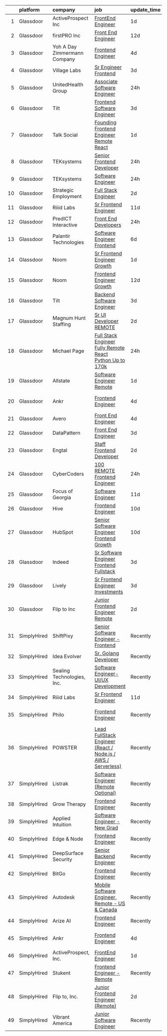 

|    | platform    | company                         | job                                                                                                                                                                                                                                                                                                                                                                                                                                                                                                                                                                                                                                                                                                                                                                                                                                                                                                                                                                                                                                                                                                                                                                                                                                                                                                                                                                                                                                                                                                              | update_time   | location          |
|---:|:------------|:--------------------------------|:-----------------------------------------------------------------------------------------------------------------------------------------------------------------------------------------------------------------------------------------------------------------------------------------------------------------------------------------------------------------------------------------------------------------------------------------------------------------------------------------------------------------------------------------------------------------------------------------------------------------------------------------------------------------------------------------------------------------------------------------------------------------------------------------------------------------------------------------------------------------------------------------------------------------------------------------------------------------------------------------------------------------------------------------------------------------------------------------------------------------------------------------------------------------------------------------------------------------------------------------------------------------------------------------------------------------------------------------------------------------------------------------------------------------------------------------------------------------------------------------------------------------|:--------------|:------------------|
|  1 | Glassdoor   | ActiveProspect  Inc             | [FrontEnd Engineer](https://www.glassdoor.com/partner/jobListing.htm?pos=119&ao=1136043&s=58&guid=000001810e9e341e9052bc3252b70429&src=GD_JOB_AD&t=SR&vt=w&ea=1&cs=1_f1720d72&cb=1653807658380&jobListingId=1007899685106&jrtk=3-0-1g479sd1vq6pl801-1g479sd2cpkjh800-59c02ae1c22f33f2-)                                                                                                                                                                                                                                                                                                                                                                                                                                                                                                                                                                                                                                                                                                                                                                                                                                                                                                                                                                                                                                                                                                                                                                                                                          | 1d            | Remote            |
|  2 | Glassdoor   | firstPRO Inc                    | [Front End Engineer](https://www.glassdoor.com/partner/jobListing.htm?pos=113&ao=1110586&s=58&guid=000001810e9e341e9052bc3252b70429&src=GD_JOB_AD&t=SR&vt=w&ea=1&cs=1_e358b159&cb=1653807658380&jobListingId=1007867061618&cpc=8795CF9063CD573D&jrtk=3-0-1g479sd1vq6pl801-1g479sd2cpkjh800-77156786e0122ec9--6NYlbfkN0CUiNPx3JJMftrniD84mdXKaxJ3iSjJgJAqzFniN-7X5qfIIbgtbL2t4OMTou7BWJf2MwlHYal03SC4aIDAvpsh-ck1CmW9zciRNcrpHQYa7z9u1OcfrTcuahYK-joZLokKs4VNcLv_k4AoW3cYfjRpWpy8zS7dRdEGPmkw1UTSb-MpuD8VGsvqWCm5oZhjbgt5evHL42bfadtstWTpihWE-VybBiNlTUwqvL6IFDQVC642ALwSt8t2_KYF2QTAFaJrOKamKuy5PgCDTRojnUxbpaQcEjh-6-t0rrAOVDBilosWwERPGyULwoCuCejKAUzNfU3O8oA7QG_pLa_q14btSmo6RxUggSCdc6SVeuuoWO-F_L3thgOpetTnEH0KYv_-YOEXiqR_cUYk-cjY7i7rNx-oS_m9mHbU4AVb_Pu7ub01Nl-eAcdtvyom8FwZKm_UVq2yDnjItyEXLe9CPHw9IBIXf6oVW8LGMvhzOFg8haloN14_D1H5MSZaU2M9NLE%3D)                                                                                                                                                                                                                                                                                                                                                                                                                                                                                                                                                                                                                                                      | 12d           | Remote            |
|  3 | Glassdoor   | Yoh  A Day   Zimmermann Company | [Frontend Engineer](https://www.glassdoor.com/partner/jobListing.htm?pos=106&ao=1110586&s=58&guid=000001810e9e341e9052bc3252b70429&src=GD_JOB_AD&t=SR&vt=w&cs=1_a1b8e146&cb=1653807658378&jobListingId=1007890410247&cpc=9C4F014304452074&jrtk=3-0-1g479sd1vq6pl801-1g479sd2cpkjh800-cdabd7b5c9443b8c--6NYlbfkN0Ae6Qmv8rNb3d5rEsMPL_plhvilYeiJERi7JqghURwQ9XIhdLOjSjG7egc3uUstyCQYzHEQ5XmtNPtWnHS-asC21DlRgbV0mfrWq-U4I-NuPwf3H6EpQw8Wk7_29akaQ8Ycb4XCRI4oPKsQ3ZMvKwgCh0ZVHEcCv2RFs6UWMowc2086xLxSdGhjc4OIblk4pS8snpRD9-xRA_PzLm2M0ix-lVoAWBQ4Wec5opK8uMwM_xHM1lDN7ZTQO63UNwmfv_Y_dCtOnhmUfWX3dJe-fLv336AFXuJt_yoJbZ-CgjE5PfQEMkl5Xns8RRvNGnqjb41Wq9rMtPzW9EVD7FWtvbCJc3alX_cpvLOV8WRptdCUDoRMroKcxDp0rOOk66RgqL632g4COvWv8e1-YQpm_NuAIeyabozuFSKYYAkiF5mFT0gASa_t8e743FrNnZKRMIjl0w77VoKohGsiOkh-gPmfVx0095kApAvBdP3-6NgR1A%3D%3D)                                                                                                                                                                                                                                                                                                                                                                                                                                                                                                                                                                                                                                                                              | 4d            | Mountain View, CA |
|  4 | Glassdoor   | Village Labs                    | [Sr  Engineer  Frontend](https://www.glassdoor.com/partner/jobListing.htm?pos=129&ao=1136043&s=58&guid=000001810e9e341e9052bc3252b70429&src=GD_JOB_AD&t=SR&vt=w&ea=1&cs=1_472a2d77&cb=1653807658381&jobListingId=1007892971463&jrtk=3-0-1g479sd1vq6pl801-1g479sd2cpkjh800-73aedd2c9073cf6c-)                                                                                                                                                                                                                                                                                                                                                                                                                                                                                                                                                                                                                                                                                                                                                                                                                                                                                                                                                                                                                                                                                                                                                                                                                     | 3d            | Remote            |
|  5 | Glassdoor   | UnitedHealth Group              | [Associate Software Engineer](https://www.glassdoor.com/partner/jobListing.htm?pos=109&ao=1110586&s=58&guid=000001810e9e341e9052bc3252b70429&src=GD_JOB_AD&t=SR&vt=w&cs=1_a1aaf561&cb=1653807658379&jobListingId=1007900345275&cpc=334ABAF5D42DC775&jrtk=3-0-1g479sd1vq6pl801-1g479sd2cpkjh800-8b45dd398ae6bc55--6NYlbfkN0C8O9VKdOj_1Zh75e9_CvYhSsWVxS1Pvi5WUWhsf4w7FJvt2herunrAnbex0gfe-mjFdaKXfi1rw1Rk5IoZ-ZF-vuZcUqk55dCqcARgOWMbyVqvWtnolOu3XfxAc-AisqVWsVPQUxtm_SGk7rFK7N0blUmpueNH5af6OLSJ1yA9EsqHV59NSd-Qtn-ZL2U-Y9QHuNJ6jDqPIFjv2maZndJBaZGJOPHB5oo3ia7XuTr2lZ11P_N3_FpNrBXDSv73GWP1ah0fnEbQCpd9outaRSAwvkuT8Y_o5I7p4xmhM3glsv1LVzOf7i47mh7jLzFRUYtAG_ZJMFm7kOzAHD49Kk3QZywKed47qr90fWt03TlpZMJmJLH2Wl6Ks28pfkRwDyKnHZBBQ-CRwvjLoQbB_XHt0wtxnAD59Fc25sUdpV5b4zU9wWChFcBY)                                                                                                                                                                                                                                                                                                                                                                                                                                                                                                                                                                                                                                                                                                                                | 24h           | Herndon, VA       |
|  6 | Glassdoor   | Tilt                            | [Frontend Software Engineer](https://www.glassdoor.com/partner/jobListing.htm?pos=120&ao=1136043&s=58&guid=000001810e9e341e9052bc3252b70429&src=GD_JOB_AD&t=SR&vt=w&cs=1_1509225a&cb=1653807658380&jobListingId=1007892621035&jrtk=3-0-1g479sd1vq6pl801-1g479sd2cpkjh800-593c57b0de57d19d-)                                                                                                                                                                                                                                                                                                                                                                                                                                                                                                                                                                                                                                                                                                                                                                                                                                                                                                                                                                                                                                                                                                                                                                                                                      | 3d            | Remote            |
|  7 | Glassdoor   | Talk Social                     | [Founding Frontend Engineer  Remote  React ](https://www.glassdoor.com/partner/jobListing.htm?pos=125&ao=1136043&s=58&guid=000001810e9e341e9052bc3252b70429&src=GD_JOB_AD&t=SR&vt=w&ea=1&cs=1_1dfb5a92&cb=1653807658380&jobListingId=1007898767664&jrtk=3-0-1g479sd1vq6pl801-1g479sd2cpkjh800-b5d008595240164d-)                                                                                                                                                                                                                                                                                                                                                                                                                                                                                                                                                                                                                                                                                                                                                                                                                                                                                                                                                                                                                                                                                                                                                                                                 | 1d            | Remote            |
|  8 | Glassdoor   | TEKsystems                      | [Senior Frontend Developer](https://www.glassdoor.com/partner/jobListing.htm?pos=115&ao=1110586&s=58&guid=000001810e9e341e9052bc3252b70429&src=GD_JOB_AD&t=SR&vt=w&cs=1_e751dfae&cb=1653807658379&jobListingId=1007899974985&cpc=3DB599BF2F4828F0&jrtk=3-0-1g479sd1vq6pl801-1g479sd2cpkjh800-f8a142db654af841--6NYlbfkN0AuKz8EBO1xHDEL7V2YF9xF3dC_I9B9i-Zw2Jh8clPMK9BxhHDJszxSyW718EipT5N7Q3Ekx4d4qmpOcLXeprx8aezkNmFS4GtbywgNvZZ1sMYGfeizqgKpSiJyOVqF3GPypAbU0Dt2QAiZ-SqA-WKLeM4Z2szMstMDh3LMe_u1TDyFVa-vKIdqPKISvwInUQv7N8YrUG93kUYpC9CStzV0ALALTXtPdwdK7LHDWA48oUhrlnFBQTwR0wg3L19_r00TIx19yJfVqsX2FKc2rrv_SJyoS48XvPvCVVaOemIZsi2-kRwOPy99kTXeLebyVDhAiKQ-7uldWUtYHmxSkFQit2w84-J-xUltBm1-W55Pb5Quc6aELbIZfIFNoVXmVvc_Jt46-_thY0GtXVWlsUEN1e-G4dQ_esADSP0VnbVR2T5yzaE9JQ4in51YQzQjHdA_I8gwnml05OfhFQ-FuqKDd__9F_zuaNEkZPjyMjE2ob3y7toVoFMx1c2JhDZES3Y0kHdtREyXhDU4fbptHf0NWlJX8v1t3JAMfPSefnV1LJYBGZ41ZylB6PuA802D-dPt_JniYFRwmkoz8zl513ir72CLlK7X6VWxcjiMneWLyC8QbJIIvSVxwkq9kbEjn6n7C7Y3betmpB9GuVCruNemhVDgBjlbknG7V9jZTF5a94-imkMv0ELJWIfb_Hift7Cn_01cEoZ1r7HUljGvBMx00SCztzOrHT6uUGd3KHhUPGR-QeNoaGWLN7hHIqIjmG85EExlS4IFpxQXEmm79wMjk4mz1x8OfDh4vX3tzZxx1t3tY_RaMDvV4PChI5k5g2cM1TcXbxhQN03BwJlXxO2JaLNr_3yGp9cDtc8P-J8CXVu4H0ezYHIOkvoYIPTd9rMudlHPjAcJgSYyu23frhWV21vIHmrDgu250LPY2q5OeYfGE4X85CmDlVK5T9mvU9w_Yxze1h_yOTnmfygYPJoc)                                                                                                                                                                  | 24h           | San Jose, CA      |
|  9 | Glassdoor   | TEKsystems                      | [Software Engineer](https://www.glassdoor.com/partner/jobListing.htm?pos=116&ao=1110586&s=58&guid=000001810e9e341e9052bc3252b70429&src=GD_JOB_AD&t=SR&vt=w&cs=1_f86a6154&cb=1653807658380&jobListingId=1007899974959&cpc=47CFDC01B3F81FAC&jrtk=3-0-1g479sd1vq6pl801-1g479sd2cpkjh800-426ae5f3bf3e0832--6NYlbfkN0AuKz8EBO1xHDEL7V2YF9xF3dC_I9B9i-Zw2Jh8clPMK9BxhHDJszxSyW718EipT5N7Q3Ekx4d4qhDgCs2_TYgHWOMg4Zuk5DAUzVoJccvnTnVPDFD39PBOsZNONWzl84l8WvTci0uyK1sQ1Y-dFzZ0ghFjSFSz4hVkdSB8Wv8EDWrGxDzbmr452kLZH_OuiK-Wwsy6g2_ZuUrMs5aqtIpmzdZHgq-9F5wIgKJ4AHdh3Borc6_rqpQiDmGc4nFV9brMWp2Xgn-9Wp7broupD1z-YnkzgTVMwsaXR8l-rlNzHSwFCKSkkkfzZR952MTWQnF4bV7fmOzX1y3kqRmFKXud20Q1VMe51-Pj5nBcCC92ixmlMvx8A6urmPDYJ13RZbodIe_gCfdVeL71NWoW0_BsZWA4kh-9uqr6ImuBxuDqODyqxaCOaSz2FnCoujxYnd3McOze2BPWcWmRxgPG0RyEH38H4xaH_y6IVO4nHJFngyyLkjqpRWv_ZCm2ViP_qhfxooIBNjUdwNdR2-CXsxbLAkj32bi0yOujF38RAfxT_g1cYmaz5gHnzVZjYH32m3jfsIT1edg48WLQt1Q6_CjXEo-oqacDVBWJxkA_IY1IT4gGrvW908_mGZ9gHTo5SG7Yniifabyv1oO7a0AQ_uDA9zh0mWGXGfxpJu8PEq_mxVjjrLRAFmaUuW-uwMhzqWcg9iVTgaKWD9XM5a2Y9vDV-kCT78H9M19S20bYqX3WfM8K8P8DM02GW-a-Xu8r3sl81eyjHtk40ZEgOJTNXngVhB7TbZSTWH7RQpfZIjY-SFU-LNZE3UqWw_UWajvT3v3Sh56BkBt40FEZmTho47isnwD2Ubi21fzVsxOBM-3lWjSCMJRoRNUrAjHJ_cpPPgbIeSlf8AVYimprioqVtq_jbeRnd_uI_PtiLISM6uZB9xQ45taCHuxoWbejYwWTrDw1qXPqJNMxYeTYErzvaeCV)                                                                                                                                                                          | 24h           | San Jose, CA      |
| 10 | Glassdoor   | Strategic Employment            | [Full Stack Engineer](https://www.glassdoor.com/partner/jobListing.htm?pos=111&ao=1110586&s=58&guid=000001810e9e341e9052bc3252b70429&src=GD_JOB_AD&t=SR&vt=w&ea=1&cs=1_d63eab79&cb=1653807658379&jobListingId=1007895992253&cpc=E773D000C9BC26FA&jrtk=3-0-1g479sd1vq6pl801-1g479sd2cpkjh800-ecacca16d95da1c8--6NYlbfkN0AmJvK-kzliX9ngpBL6C213C44xp_nCN00t5xNVdbFNqFD-6lPxeDr1CCZGNGSSTfZLXzl6qaAAQqwYqV6VaInT1fjRTsOP0Mc7VVQVUiQQCaqccLytBdZxqL6aMFB75TI-BtHDW1Anrf02MbKSmcnxepHkok4tx9ZawU76FUTGug8NTzBmw5HJx9XiDKoir48Z2zHD3IMZB5YJkf5rAXs5NkOgZv3_Pknq84zcznetIi1PsSTxNBkS7n9ZRA4cklCFvaUs_SSYFXLPasqIiLLb3TUKp_y4CQPI-LUfJ3qh3k8F-5-KqAL7cBYNTigYbQ_FUVmBWQoiWW1By7itMQXwcs-yhWaJFPLpeCZTWJwtvE7Uu6RiQGRkxA-RZ7vP_68FjhmccrEjCW9txyI8xuwrOr7rHh7-gYOSYYH_oZC4eYOsATQdQrgYlVM5sD-l5FAO_8cNMgDJYjqGfR1O8dcIhIHcGtw0RP1aihVVPAtkRMVgvj4IYUlN3a6m06aUYlzDlS1YZ_3cPA%3D%3D)                                                                                                                                                                                                                                                                                                                                                                                                                                                                                                                                                                                                                                       | 2d            | Remote            |
| 11 | Glassdoor   | Riiid Labs                      | [Sr Frontend Engineer](https://www.glassdoor.com/partner/jobListing.htm?pos=101&ao=1110586&s=58&guid=000001810e9e341e9052bc3252b70429&src=GD_JOB_AD&t=SR&vt=w&cs=1_f8718543&cb=1653807658378&jobListingId=1007870526720&cpc=CE83898D3A5B2434&jrtk=3-0-1g479sd1vq6pl801-1g479sd2cpkjh800-df9aa47f7b868d93--6NYlbfkN0BBwaTpmuw6sx5vrDbVpXx3B6-31kMUwOvN3rml1pmz75xrZAMJJCcdxkqXFEKemOFA7lnuyvVojKvSSQzUW6k0R9b1S5kAdkhEQuASWffK1zzsw5D4JMBB8C4RnQBajdx1GAvSD_9bkLsRu6nd8jhprPgDmc7VnXmW9Gid3sMOGSB9yMPmEbs2wDWD0zhS6Iq_lyDv8OT1Fni5M8i4dj65gQTu8gtYJGVCgTajpMMyL5PXNh3W5_2fEya_g2W8j-8Xf87Ak9a4MGSjNNyXadyoS0OCDsIz2x7-WJbDt1ghFTKAhOQdvOyl8ldWU4h0BJE39Nr22uSUkKfwnf39Decyizh0gq53l2_Eo6rhCf5JP3bOsO77FMntbQbTKYlhfIRfc9c40JVT-zyubOiCJ_P9eeYdJhZsKlf791Ijj9-Jthk1Fc4SXgHm8EZk5Qiv-gVDllJKiDdbuTYKb6EwySnHe6OZ2SRj1ctLuAuz11Gi-u0_Oc8COpTFB_Ega2cY6aziKS8q2fKFDZZVFPqKeyPNxpUWE0Ai1Mw%3D)                                                                                                                                                                                                                                                                                                                                                                                                                                                                                                                                                                                                                         | 11d           | Mountain View, CA |
| 12 | Glassdoor   | PredICT Interactive             | [Front End Developers](https://www.glassdoor.com/partner/jobListing.htm?pos=127&ao=1136043&s=58&guid=000001810e9e341e9052bc3252b70429&src=GD_JOB_AD&t=SR&vt=w&cs=1_cd09d3b9&cb=1653807658380&jobListingId=1007900225664&jrtk=3-0-1g479sd1vq6pl801-1g479sd2cpkjh800-71e05dca376148ac-)                                                                                                                                                                                                                                                                                                                                                                                                                                                                                                                                                                                                                                                                                                                                                                                                                                                                                                                                                                                                                                                                                                                                                                                                                            | 24h           | Wichita, KS       |
| 13 | Glassdoor   | Palantir Technologies           | [Software Engineer  Frontend](https://www.glassdoor.com/partner/jobListing.htm?pos=104&ao=1110586&s=58&guid=000001810e9e341e9052bc3252b70429&src=GD_JOB_AD&t=SR&vt=w&cs=1_5d7af769&cb=1653807658378&jobListingId=1007883541475&cpc=F5E96E35A1725171&jrtk=3-0-1g479sd1vq6pl801-1g479sd2cpkjh800-273e9f3b14656abe--6NYlbfkN0Brd2bbJv--kwJLf5E6dthOUocw0FyT9949Kzz66cUevmgVuLUFWYj_raqBL5h1rfYkiErpZpI7bA1Th-KP8usW3q1g83mxynqpfK6Hm4UmS0Hlf_vbKNtIkRuuh_nk5dOxOzBUCV73bu8K7Y5-ZwfWH82C9EmFyhhxSYtxZaTrlbKL0C7N1XSKnXutgtZZIq3TUGhLGIrNmrgrJ1Tj1_r5WVKktffIYVO9LJr9_qC_MmTYPRlwejaUtTjn0-2-vz9QjhARLkxVKzO00ABLpKoqUC6TG1NDyCEjK6oiTyibgVCbk54uMmuJuy2c9095L2wI4Ovz8BpJwOD78osOJUJk5bKJZkmx0cxJ_zWAHXNSPUtDOapsV4tr5FyXHHkiOmEh9c80NdQkSnPQD1el_WIMF28JfM7o6kmwqyM-xIEKjWZPFnIlB54p)                                                                                                                                                                                                                                                                                                                                                                                                                                                                                                                                                                                                                                                                                                                                | 6d            | Washington, DC    |
| 14 | Glassdoor   | Noom                            | [Sr  Frontend Engineer  Growth](https://www.glassdoor.com/partner/jobListing.htm?pos=102&ao=1110586&s=58&guid=000001810e9e341e9052bc3252b70429&src=GD_JOB_AD&t=SR&vt=w&cs=1_20ee12f7&cb=1653807658378&jobListingId=1007897899219&cpc=E521981D00147CE2&jrtk=3-0-1g479sd1vq6pl801-1g479sd2cpkjh800-0e9e4244350c9e66--6NYlbfkN0AjMFp_ezpzrHLr4sq-SQAEo_r3J9ONvXwdD9Yq9WI6NaOfd7x-P1oK_R_ZHsHJfucJGBiNahI_o_ee7vPmhWgz5id3wrHFFlqCMhQdfl8ijPonLdC3hOB186f4syD0jd6o2uELP6wO_mvRUxsCneTooVcvr9SuAl_leMaXH4TnjzRU3qlGKIsfzEr6fU8J0CvmFd22FkPEgnPoQCxASydLuYpx_OjsSQLUOpYKTmE8UNpdXvHT-L2ttburs6w1AKIeElqwd8VJdoMX3DuLxTqqo0LztAKXMteGMqbD7Of7H6zPtKBkKXC-x1ipzwPvOiFjPp66xZNlH7NISrYLdXdniXaXiE0FuGRD-H7zBH_KWyjMJG1WP7znREzIlxTIwVbM3rvkYDyZaURglpzsM519WptaD-NM0aO13h7suCxwLOPvY5yJbcBW4sMxaJbJlhIR3favHBEUKeRL1TRx4QXIdpPQ92pWMrhGYDvRfy5Db50Jk5gsnc4nZBawrJLYVSnsOgPrcRNuBbnhU8QiCelO35vLZqburaWSH4ZIsFv7TKeWs6rfuQsQw3wJyY8tMsfQSSHNLY-eaXZ20QRHiIco_uzegYYdj-5HV8THLKXfpJH9LFv_Fh0zQfzh7bABU3DDzkzL__eYrM91xImISt4c2od7dw6-kDrDgqNow28OtH54uhfQl5qmq84dC9vuzAjnakO1-jxbEKu7STo3O9E-DdgoxhqiWNPfzi_q_K8XV5xim5y-6Hbtmgs3TPX0ybXN69N_UoRPDmesVUTdQeHxym_CfklSS0wX-6oaNBfIaNDTsjWPe1X_6qE00ub8GyMPZ8Ilyi3RC78eGOje2mdpQC3hiRpWRxr98yrTcfXp_BtjZsv37BknPDxmgkC0u2kUzhgqBejgMA%3D%3D)                                                                                                                                                                                                                                  | 1d            | Remote            |
| 15 | Glassdoor   | Noom                            | [Frontend Engineer  Growth](https://www.glassdoor.com/partner/jobListing.htm?pos=105&ao=1110586&s=58&guid=000001810e9e341e9052bc3252b70429&src=GD_JOB_AD&t=SR&vt=w&cs=1_e22f6682&cb=1653807658378&jobListingId=1007868618009&cpc=444700D72F2ECBCE&jrtk=3-0-1g479sd1vq6pl801-1g479sd2cpkjh800-b3a2af159943330b--6NYlbfkN0AjMFp_ezpzrHLr4sq-SQAEo_r3J9ONvXwdD9Yq9WI6NaOfd7x-P1oK_R_ZHsHJfudqahNeE3X4MZLQcc0qRkPtiPcmWS_c4fg5Bmz17mQ0n6o_1unQiWllf61Mhy3mlXPizJS8vZ4RmzKgsDKAC4Z64Cf0gG4ahrR8UB2n4x2QHqMJmO3cTvW-qOFK60jHOSp28vKjjwmZkuAkYqlxrfaGWWv97rKA164h_bbvpwmJdbOlnDPYAULCnC28LlA0lhxKajTb0SAqXJmbiHSZp3u4-SVUniSNkLtCbtfjYQsk4nd0Zd67azIsEl3e1RqdfY8OPNl5u__-RpQb7oJwSHny_IlHPOtM9yuQuIEO5_VSapykbW56OE1ydnFYM1H-pgW7lyOZf0fBtpXBMuo4HOOvNt3bxgXJcETbu_xT1rQbnFdRIGohz_R1WMv8GJEATeZ8zbwxv4kVJv2zaVp7iKNQkIXaBr3DSdvYco99QhgHH-nnrfDYNlG8DM-z9D78lUAgQSjCXVzRCdVjw0lZ4an7S7uA77Cy_-JJtFvvwuN8UwBhsceNgiP36xWRMLBHv3NYbWpMz3XbeVnoBhh4ZTdrkiGeLkaMMDTkVc--m9IEQ1ZTQ_RRFhnE1sPvCPQgOrcMJyJfjqCGTBSCvQQ1vQjUI3bumQCmniFvTs79UlzrXCt9LE7euUdVh-djBM9KftLE4hvO0WcsvrXjg3fe7w_1Y_VYfySMHXJK_4dPqAsb76Sxw59Rd7Z01xoTQTAYaORztWz5YKCOpD31QKRhtrVompxgA1G9lWiSOVgJlqmn3sxdUJZ8lvk16rSJoJ1vws_jOM4BjH1UHYkWehHjlnJ-0L1XxLhTFj_Q8HNArw7JOlMKsadBagVfZYbsFYY8x-0%3D)                                                                                                                                                                                                                                                    | 12d           | Remote            |
| 16 | Glassdoor   | Tilt                            | [Backend Software Engineer](https://www.glassdoor.com/partner/jobListing.htm?pos=123&ao=1136043&s=58&guid=000001810e9e341e9052bc3252b70429&src=GD_JOB_AD&t=SR&vt=w&cs=1_662503e5&cb=1653807658380&jobListingId=1007892621034&jrtk=3-0-1g479sd1vq6pl801-1g479sd2cpkjh800-45acb30a107555fc-)                                                                                                                                                                                                                                                                                                                                                                                                                                                                                                                                                                                                                                                                                                                                                                                                                                                                                                                                                                                                                                                                                                                                                                                                                       | 3d            | Remote            |
| 17 | Glassdoor   | Magnum Hunt Staffing            | [Sr  UI Developer REMOTE](https://www.glassdoor.com/partner/jobListing.htm?pos=110&ao=1110586&s=58&guid=000001810e9e341e9052bc3252b70429&src=GD_JOB_AD&t=SR&vt=w&ea=1&cs=1_0229dad4&cb=1653807658379&jobListingId=1007895699717&cpc=70E6D4E49C80165A&jrtk=3-0-1g479sd1vq6pl801-1g479sd2cpkjh800-6fa722dd77c591d8--6NYlbfkN0ApPMyXrjGHNZ4HOtR5bp3hW7-r3UAVomwaSEEjEZthep-agx4oXSa0iDI1lwM8UrSUXmIT1GhlvB4i-t_tB2J4k9H9j7Q9FqQhGcTl9pdOBgXAAOZY2J9VToEycVPMQNBmOYg9gpwdkwWBwk9ccTI1Q_kUTmqXePns-7-0KIU-hobHuM7Q1htGIBmOtoOHb4fTBGXajnpBzSrRqNAq0KFCER49S-ckRhtbmtQkDrALmZ0WyqW31PtEIocmzaFNcHqQrAm5o3Ds7skQHiVwfl6M9VokDzCZSROYcnO0cYFVuc2_7ESo8pgd1PqaVG2ep3dgdpxF0e7MJbMemWcsWVebQltgDSx8kXZIr541SO5dvW5WRBic1KrPVus-KXRgSLkxMWFbrxULCHIEZ88plQirS-Jnk4jl-M1XGzBdZdAH9vjo7PbFoRv6nGv8AYb0QntAEamZXwCRE_D3sIaj-CJ0H69SPzrZRrYiOtRaZFx1aUSN6NTwtlzNJN_Od0aEsAtZlKdA5qG7Fg%3D%3D)                                                                                                                                                                                                                                                                                                                                                                                                                                                                                                                                                                                                                                   | 2d            | Remote            |
| 18 | Glassdoor   | Michael Page                    | [Full Stack Engineer  Fully Remote  React  Python  Up to  170k](https://www.glassdoor.com/partner/jobListing.htm?pos=118&ao=1110586&s=58&guid=000001810e9e341e9052bc3252b70429&src=GD_JOB_AD&t=SR&vt=w&cs=1_6dced3ee&cb=1653807658380&jobListingId=1007899981322&cpc=AC285F3A3ECA6BB0&jrtk=3-0-1g479sd1vq6pl801-1g479sd2cpkjh800-7627435cffe474aa--6NYlbfkN0BR3ykMnr3Vw97HK5IC0i9Uo32NXohanwqRY-CI8z69bl4xOa6Yve6w6NlWd53uNOcaVsiTHwxVKu3WF2-FQK02GR01wWAF6Mj2Gqkhgis-pcDd_MszPjdHi7zIUNQvX7oj4nJvha7NqnOsnSKJNQbuzL0eGhFCtSgD5QCI-7r_6kH-tsyVXOgrQVGYwhi59JAU96EMooUo__bATud7jCChgBxy6n9slk0MgNxHxjJpa4yM98if_6V-q0HbEj9yrG47wDfE1aaHgeo6pWDgx6sU9TlqENTvb1HL1tONreYc1mJ6goD6Qu5JsgwCnQ30kW6IzlBiHuIo-XkZfwnYemfOY8FMXrvAQ-aWOJlJmHOs8gVQVDSfIP7ABK5dHQ-pt8w84OB2j1pyqBBmSDoMefEwXcAOj4URkr2X13kczbwcnnDj4IWDxz8bepxcIQoGSNwm3I_wbwtJiRQ8xI36cC1rPIk2KDcKHzUD_834YwurOX6thK-8N9BhTWcI_YoByGLDOKincqgmF3g_FTTFfeALAicQkZ34pbbZeUC6-Xo4lPvZ9MWrSY4nUAl5gJ8zamtITn-npN8N2ET6-0GanR-MMksTl1puRKqzPFkV8OllR_XPSAsncUC-1LCHxVenEOCOMyq4NR27ezt-SjB7lWgnUBhae5aoEzlo0_u7sgpPlGy3qQYwV4XiMtX0RTQ-JO9RmCiJD6KvO7Q1LN_DgZxqipA6ZUMpLivzhbbrT0LOBbsRZdSIG-7oTz8ZjPH0eGw4m1BCldJoNofSmRlOpywXdst7pTZlyS7P1SiZHDQz5K1ANPPme0rl8T1b-w4zrf3ooAzxwbOkz6JLUS0Xx1WgCu11NRlWaZ-BPSROe-Fr7D8KerdzytdgnYVZORgnRI9D8yETNqyhSrCjHNwADvAIS1IYAADsw7tlDEHfzunAUqnulyR-amRmqpmUrCORVtGxH275mPQuAXqZYCHrQ9fwvGEXtpOP5uITjdQG7DTRMgRdPo6b_-dTkgGj_ViFvKbJRuXl42eN9kHQJrcJgRdRSujAjTmPlk_tDbJzCg0WCUzaHDGEss9OoFvNQftMVVQ%3D)                | 24h           | Charlotte, NC     |
| 19 | Glassdoor   | Allstate                        | [Software Engineer   Remote](https://www.glassdoor.com/partner/jobListing.htm?pos=108&ao=1110586&s=58&guid=000001810e9e341e9052bc3252b70429&src=GD_JOB_AD&t=SR&vt=w&cs=1_a562420e&cb=1653807658379&jobListingId=1007899437196&cpc=0C139D4CAD5A6DB2&jrtk=3-0-1g479sd1vq6pl801-1g479sd2cpkjh800-f46095c97c21d225--6NYlbfkN0BLH0BMQoDn-yw6Urt952hBm1JLFZ7WpBxND2cMIOjOqbFVk94wXfJol2fCSe2VsLxNDSV1kK3QV-8zk8iVx9_5JYgcTPm5nq25IvwvfZo0siJb24hgZMhd6J616iMysP2lKWgFtfSx06yR99ckUa1x3yb3AwMbbOhghBalr9xCczM_zeGfbhM5om5oYCnD730j3IP3reRXimkcv-AEFF0Rk1Dlx4I9mRh7e2PHa4Amkw8ed32aELLRow6uxoHITVYBYKDPqG39fYl47wM20-3cZNbYLJy42Q2QUuZCnZ9TtEn6TdNIGG8o6EbYL7ObotuzoHjkkkWBSeSRBVHaZlTHLil0KhDtRI6iBdLS3U6hq0usFLGQ9up6bLQy5Uqz1C-zb8yJgAfiSo4DQWYBGLdFIFmagQx0VwroIcy1iT2iVxBQZW5Mt6WYd8EnzHmMv11UQ-rKIIQlUDEm31_hrDwQAGNSK99dh-DAlYVs3a2E_n0AVGOHj6Y_zDuUKcfFVZ52B7-EeXtHVFFsHEsPgltZLFya5JZBHGyCC-9s1nstzcDyn1lxb0FhSQlJrTJE8GRFgoSqkgtpewDJNr4b0gDF0DkrCNWMa39HXxDGvIribTclH6ghCL_6iIB_j0FaCeVrrkYsXQTaOjrM1n2NVFgwTPl0wMpPfOCuwV-wLXUNrWxubqgM43gzcuuxotlfuz4iIBmSPLoFumIiAFTcytAU1icviCEQLL_m6TuFnzKRu4dN0xcwssfp_iiJWEpBKrgmgYjr2ftzPMtfp5vHTwq9GJNJtP5EXZHMH7z8lhR4LGwetOoWYE9IQQ79OvTTnC-tbexky8hDyxKV3ptxsEM710ivCFpRWN1vFFm3m8SnfitlEyxxxLOqP6KFkmCYWL7aeiJUZarXvFgF6VYnv2iyy1ccsbrbE-tFdcScku-afwx4ZEU1rQA4vDZGRyJVbtght6RQ6gX4ri0KQANbFPL8KlJu7kdBppyI0thLD6DNhY0Vc8i2Eyov3PtJPni5EbAgMm8AVPhXech5yoPn1mbFWE2mQSoLhlN6Gq0MSo4v4ElWeyCWvOV_soWLmP0IgPyyo6-ZJhtem0GjZAdpBGzqi-Q0i6FVLeeMTp6tjZqe1TMt0OF3olPm) | 1d            | Northbrook, IL    |
| 20 | Glassdoor   | Ankr                            | [Frontend Engineer](https://www.glassdoor.com/partner/jobListing.htm?pos=126&ao=1136043&s=58&guid=000001810e9e341e9052bc3252b70429&src=GD_JOB_AD&t=SR&vt=w&ea=1&cs=1_ae5ae6e5&cb=1653807658380&jobListingId=1007889448343&jrtk=3-0-1g479sd1vq6pl801-1g479sd2cpkjh800-18b0520fa5eb7d37-)                                                                                                                                                                                                                                                                                                                                                                                                                                                                                                                                                                                                                                                                                                                                                                                                                                                                                                                                                                                                                                                                                                                                                                                                                          | 4d            | San Francisco, CA |
| 21 | Glassdoor   | Avero                           | [Front End Engineer](https://www.glassdoor.com/partner/jobListing.htm?pos=107&ao=1110586&s=58&guid=000001810e9e341e9052bc3252b70429&src=GD_JOB_AD&t=SR&vt=w&ea=1&cs=1_6f0985a4&cb=1653807658379&jobListingId=1007889206427&cpc=32EE424DE2B657EB&jrtk=3-0-1g479sd1vq6pl801-1g479sd2cpkjh800-4191c9525df1b341--6NYlbfkN0AA9chliNx5rWKKbiIv082fEm27pTRfVI6fXGU9QTVHsN3ALj3C8fadenqNp5BGkG9TDOdusQsVgW5FS1WaE0B9uhIRoAV7PIaGWyp2MR-oeiXIaiInV5V3EYJZiXV58rSlprSgflrl2uoGUIl4dnKugLoACecWXvC5-a1KTmzPlLL0NzKvnIcMTsusbuE5wY42FGZIOtaW3BXlo-iaa0FyGg85D2L8H7iBwuLxaNIbhc5rYj5WNJ-J0HCbAMxQALqCStA7KWsAHiPfsq-QupstSNmWAUc1biYgNaawx53TQB-mUjuolvZDY_hhG8ATt7EvBa6NJLmOZgmtTCyQP2of7YU_dBZX_by8lsgobY1Z5kbe7t-LCfrGpUfyWcoB8Ix6uu4uNim0eZLjEtGeiahIEHIlrPdayV4ekSmI85lwnHylWdQEGhQik7-Z3uLmiIbzbHXRIxxlhtxavpd9oIJaGQN8ENCK-rMtpLLkIMxtV0dg0GTTG8l5MCDOF7VD18Q%3D)                                                                                                                                                                                                                                                                                                                                                                                                                                                                                                                                                                                                                                                      | 4d            | Remote            |
| 22 | Glassdoor   | DataPattern                     | [Front End Engineer](https://www.glassdoor.com/partner/jobListing.htm?pos=130&ao=1136043&s=58&guid=000001810e9e341e9052bc3252b70429&src=GD_JOB_AD&t=SR&vt=w&ea=1&cs=1_d79816d0&cb=1653807658381&jobListingId=1007892716585&jrtk=3-0-1g479sd1vq6pl801-1g479sd2cpkjh800-9554fb1095319890-)                                                                                                                                                                                                                                                                                                                                                                                                                                                                                                                                                                                                                                                                                                                                                                                                                                                                                                                                                                                                                                                                                                                                                                                                                         | 3d            | Remote            |
| 23 | Glassdoor   | Engtal                          | [Staff Frontend Developer](https://www.glassdoor.com/partner/jobListing.htm?pos=114&ao=1110586&s=58&guid=000001810e9e341e9052bc3252b70429&src=GD_JOB_AD&t=SR&vt=w&ea=1&cs=1_b003d9bb&cb=1653807658380&jobListingId=1007895583732&cpc=C4A69CCDBB3B9599&jrtk=3-0-1g479sd1vq6pl801-1g479sd2cpkjh800-07e1ce09b08593ae--6NYlbfkN0B7Z8t6fEMDh_BTkcJVPNJicKvZQEBTy5HSwyHa20ewqmyfWNXjNsfvmtdqiCQm-ExqX95UGlPwKTpQByrq7gZYB3yl5xrtdWHE9GhcZz4BjYdyMuZLIDpG0991FBHeGVzBpFBwXN5c4zAe8b47hbNNlEN-vu4PMMIP9z8YjrxI4vIwUZWKRKGLwlaQ3_gaVEYuagliiAwesy8Y5NZjgmcE_NP1i5JgpKSCbesF_GmyLMtxxyxgUyJfrd3NVKzPcIjf1bqmX1Hz9m7Dwq7JvygQ63HJlIeoaTcdqK9xfHH3MEyu-BBB1xMJGzdgiahd5Oum3QZurypk0I9NxJIqgKUMhlI33i4PvOfmNxWfeIwYlF3M4hwGLgWpoRiQfA3FLl_tAatV1D4jPUwerQWOx6XigTVtIm-nHuFC6z7o-zZLRdjwBGOBmO4Yi_ksez3yNUpZfeTqXM0dm_3nrqesjE3kvK1zgEPQZ_iVQhB_GldPTwTVPFMBK9ImdI-o5sldITk%3D)                                                                                                                                                                                                                                                                                                                                                                                                                                                                                                                                                                                                                                                | 2d            | Remote            |
| 24 | Glassdoor   | CyberCoders                     | [100  REMOTE Frontend Engineer](https://www.glassdoor.com/partner/jobListing.htm?pos=112&ao=1110586&s=58&guid=000001810e9e341e9052bc3252b70429&src=GD_JOB_AD&t=SR&vt=w&ea=1&cs=1_10b80b5c&cb=1653807658380&jobListingId=1007900164345&cpc=6FC5BA77C9A4CD78&jrtk=3-0-1g479sd1vq6pl801-1g479sd2cpkjh800-540f540bd05d47ab--6NYlbfkN0CpFJQzrgRR8WqXWK1qKKEqALWJw739KlKqr2H-MSI4eoBlI4EFrmor2FYZMP3muM3mnQ-Gfmap1AWHwXMU8DXPaGV3yu0k0j76459NyjTZhWHVNW5XYEDGMlpXm70ZEHblyhrDXZqbkqDwjzuh7lCQZYw29NcdExSlgwNCzXt69o9nt7xXm6bf75cjYLEtNLPtaPPqG2A-lnBBozA5TyqyaJLZUlYhMgtPn85rGuDBHtdZ7AqXovkP_M-GduUiZ5dpW6d02pdqplKhB-e48DfIOQqVRyTi36T2ouWUUZRqVrpztngxHVJoqAXeTHdu8ULSeAp9XTzn-_EoO71NAr7ev4aK3e-9iqy8_gt-h9Yf9uTnnWflEZ0CWjUwBFHicve3NN9qKVLhe2_O70LGysosrZDKNETdTwFdz9nifXsvvLLkI60hz5v-G4q8UexHvpAmpiNIYJwHPpmpyqZTiz38Da9upe8Iy5AUqtZY5Ul44b_VKYJs1dM7_js-8rKJJgwHISK4-eYlvvdkziLE9zI5U7CVn3XHqaAGG1uzMRQLTtvtRi8BXnuZarbYw4XBZbwcjrkfHRBYGtw72W_iCCmjOiJApbIAhS7yHixsN49-azNEyUV356vfWl4BDsICrhEvbfSYq74oQKjK0feKUqCD8L35IUVi2fG0EqqEaHhX0ibQoZDDMma5-9axrlGvhGEwOjgSoC64uEQPwU8N3KmXjQ2CNnggR9KUk5JBUg6mFG00loJdTCOGaI6klkR3V5Y1kh87ThnxxHpn6ED27w0GP0_TVEdLtz1uY83kvKOXTcW8M2VYhyuOa-mHtVA7nAhVb6cWd9HpXrwLZd_nMc6Dkek0lr3zj8xTPMhzgt6URBV-nhuGTOietuGFwhy5Lfh9JJ5EDDx6Jxk8l9P5T1spbZiJmiUVXjuUeOWxaoJWLbJfqw6l7O0awPXAVggTJBCOdT50-SydFNZUXES89bc45y30ieq62L6b-ngEE-FP4g%3D%3D)                                                                                                                             | 24h           | Palo Alto, CA     |
| 25 | Glassdoor   | Focus of Georgia                | [Software Engineer](https://www.glassdoor.com/partner/jobListing.htm?pos=117&ao=1110586&s=58&guid=000001810e9e341e9052bc3252b70429&src=GD_JOB_AD&t=SR&vt=w&ea=1&cs=1_a750795d&cb=1653807658380&jobListingId=1007869197509&cpc=654405A9B1E0A9F5&jrtk=3-0-1g479sd1vq6pl801-1g479sd2cpkjh800-a7b0773af7a7834e--6NYlbfkN0DR1F8Dqh9Amlt1EdCUfI1lfHfSonebT4NG7XnbK2FwiOTI1I9MIcID0W60ejMmLa2ovHZ3_PktrEaBvEzvEC6vHACxSwDTwQbsJXYBqmkLMH0tFWmMCmA0Nhf4kY3_1SDpaWAAHz16mht50qmqDvSf8lLVBSq-x5G223RhU10Pe_9U2T3COnjtddUfsA_sZqkKZxC_uK_NdzBmAWTmyVe1jYb-dQrLcBxmjUGumHPWwFwFIWNES21iNOYPvi55u5qQ4HbHm5mm4O_A2nQ2BNbOvuq_16cxKEn4eMiUjHRLpElpp2ISTaDfGpik_zLIdc5E_PjCmKoLYyY7jYGh1VX5QI9vlVKLLP6GbEMkrON2uSgrZDkhvxKYfoH_GgoZZst92Opaj-Y62VSn446osQdA-YNmk4AtFEgOv8y7hHeA-o2wplYI5W3o2erXweUbbezlwIyPLA6WQEZIJX4KcCYBkRafVMKSXlbOZ6HtCG34u1lqokqnf8EZ)                                                                                                                                                                                                                                                                                                                                                                                                                                                                                                                                                                                                                                                                     | 11d           | Alpharetta, GA    |
| 26 | Glassdoor   | Hive                            | [Frontend Engineer](https://www.glassdoor.com/partner/jobListing.htm?pos=124&ao=1136043&s=58&guid=000001810e9e341e9052bc3252b70429&src=GD_JOB_AD&t=SR&vt=w&cs=1_58b94b1f&cb=1653807658380&jobListingId=1007873318768&jrtk=3-0-1g479sd1vq6pl801-1g479sd2cpkjh800-40cfd983c091e33e-)                                                                                                                                                                                                                                                                                                                                                                                                                                                                                                                                                                                                                                                                                                                                                                                                                                                                                                                                                                                                                                                                                                                                                                                                                               | 10d           | Seattle, WA       |
| 27 | Glassdoor   | HubSpot                         | [Senior Software Engineer  Frontend   Growth](https://www.glassdoor.com/partner/jobListing.htm?pos=121&ao=1136043&s=58&guid=000001810e9e341e9052bc3252b70429&src=GD_JOB_AD&t=SR&vt=w&ea=1&cs=1_4477723a&cb=1653807658380&jobListingId=1007873724680&jrtk=3-0-1g479sd1vq6pl801-1g479sd2cpkjh800-e7563626e2518de9-)                                                                                                                                                                                                                                                                                                                                                                                                                                                                                                                                                                                                                                                                                                                                                                                                                                                                                                                                                                                                                                                                                                                                                                                                | 10d           | Cambridge, MA     |
| 28 | Glassdoor   | Indeed                          | [Sr  Software Engineer  Frontend Fullstack](https://www.glassdoor.com/partner/jobListing.htm?pos=103&ao=1110586&s=58&guid=000001810e9e341e9052bc3252b70429&src=GD_JOB_AD&t=SR&vt=w&cs=1_321ded0a&cb=1653807658378&jobListingId=1007892821943&cpc=AF8BC9077DDDE68D&jrtk=3-0-1g479sd1vq6pl801-1g479sd2cpkjh800-76a698bcde12b914--6NYlbfkN0CiRNM7CVr8YueLFKlzwbFWI0o7IjV438l4sVrvKZ0flpURU_mqoI8E-VxPfg2eTCHghs5O2xwuouG5LO-8D8T9rBYER732dTa79YUN6E5HKSWWWnoDy29onuqxwp7eqUbfBiO9TW3yFy9J0zr1cttwfpbGItLC3xJiO6kdUG9yk0-0VGIJvEUKCN92hTcPmwaQKx5qaf5bmmvATJGR-RA2sJEVjPEDzGN4lUNzZURSc8rMKtBZlf3_tMhaWHzZ7R3dUPebM4gIvEHMmwwwc6Nf2Cw_flteQxRAofziaCM0zUmidhFgy5zfzGkicALwpB510H7K8ZmfFGIbroE_XsOtb9IlzSOrRfs9lJXv9MO9SspMUEPCODC5Vazc-l8eAnwc7NBMzJMhz_-4Pb-GEE6x_2R7_uRFWjpKaZEXc8LhGaeOFP6aryX9WT8lWLGVceviJL2RJzkNw8z8tdUlKaFoP6zyokpeBMEMCJDC9n837ouP5Ja6cU442oyD-96Q0VtKCa-XjU3decVdeB7BIVyn)                                                                                                                                                                                                                                                                                                                                                                                                                                                                                                                                                                                                                  | 3d            | Seattle, WA       |
| 29 | Glassdoor   | Lively                          | [Sr  Frontend Engineer   Investments](https://www.glassdoor.com/partner/jobListing.htm?pos=128&ao=1136043&s=58&guid=000001810e9e341e9052bc3252b70429&src=GD_JOB_AD&t=SR&vt=w&ea=1&cs=1_4fdbd2ed&cb=1653807658381&jobListingId=1007892908076&jrtk=3-0-1g479sd1vq6pl801-1g479sd2cpkjh800-9c77c343ae66bfb5-)                                                                                                                                                                                                                                                                                                                                                                                                                                                                                                                                                                                                                                                                                                                                                                                                                                                                                                                                                                                                                                                                                                                                                                                                        | 3d            | San Francisco, CA |
| 30 | Glassdoor   | Flip to  Inc                    | [Junior Frontend Engineer  Remote ](https://www.glassdoor.com/partner/jobListing.htm?pos=122&ao=1136043&s=58&guid=000001810e9e341e9052bc3252b70429&src=GD_JOB_AD&t=SR&vt=w&ea=1&cs=1_03e6d0e5&cb=1653807658380&jobListingId=1007894972720&jrtk=3-0-1g479sd1vq6pl801-1g479sd2cpkjh800-e803ee86b04695fd-)                                                                                                                                                                                                                                                                                                                                                                                                                                                                                                                                                                                                                                                                                                                                                                                                                                                                                                                                                                                                                                                                                                                                                                                                          | 2d            | Remote            |
| 31 | SimplyHired | ShiftPixy                       | [Senior Software Engineer - Frontend](https://www.simplyhired.com/job/eWvUpMuvguPiLqulMh75ujsm_CRjKB8jvSX98K45rRtOXrsDOttxUg?q=frontend+engineer)                                                                                                                                                                                                                                                                                                                                                                                                                                                                                                                                                                                                                                                                                                                                                                                                                                                                                                                                                                                                                                                                                                                                                                                                                                                                                                                                                                | Recently      | Irvine, CA        |
| 32 | SimplyHired | Idea Evolver                    | [Sr. Golang Developer](https://www.simplyhired.com/job/pc_NZ8aLefzjx4dVYgGg7s8rbF0NpviZbsJd6Ew7TCcA5APVVpbJpw?q=frontend+engineer)                                                                                                                                                                                                                                                                                                                                                                                                                                                                                                                                                                                                                                                                                                                                                                                                                                                                                                                                                                                                                                                                                                                                                                                                                                                                                                                                                                               | Recently      | Remote            |
| 33 | SimplyHired | Sealing Technologies, Inc.      | [Software Engineer-UI/UX Development](https://www.simplyhired.com/job/vNACE1WH3tAi9hnRHqfJE4kw9AzQg3WIrURt4mX8yJInc3wsiG7Spw?q=frontend+engineer)                                                                                                                                                                                                                                                                                                                                                                                                                                                                                                                                                                                                                                                                                                                                                                                                                                                                                                                                                                                                                                                                                                                                                                                                                                                                                                                                                                | Recently      | Columbia, MD      |
| 34 | SimplyHired | Riiid Labs                      | [Sr Frontend Engineer](https://www.simplyhired.com/job/tLMu2mnc243Y34Uiozd8Rb1klbgrzHppTQ-jZAUeMUoTwEPLgrW-sA?q=frontend+engineer)                                                                                                                                                                                                                                                                                                                                                                                                                                                                                                                                                                                                                                                                                                                                                                                                                                                                                                                                                                                                                                                                                                                                                                                                                                                                                                                                                                               | 11d           | Mountain View, CA |
| 35 | SimplyHired | Philo                           | [Frontend Engineer](https://www.simplyhired.com/job/_ryA92NWEqKL1bA_84rieCFjae5ov5Qwupq-rsl5HvGoRHQWURdVAQ?q=frontend+engineer)                                                                                                                                                                                                                                                                                                                                                                                                                                                                                                                                                                                                                                                                                                                                                                                                                                                                                                                                                                                                                                                                                                                                                                                                                                                                                                                                                                                  | Recently      | San Francisco, CA |
| 36 | SimplyHired | POWSTER                         | [Lead FullStack Engineer (React / Node.js / AWS / Serverless)](https://www.simplyhired.com/job/PS5HhfQOa93OuTD8jh_LPr5OQ99lChge1LqhR6i97_O77M8u1cJK8Q?q=frontend+engineer)                                                                                                                                                                                                                                                                                                                                                                                                                                                                                                                                                                                                                                                                                                                                                                                                                                                                                                                                                                                                                                                                                                                                                                                                                                                                                                                                       | Recently      | Beverly Hills, CA |
| 37 | SimplyHired | Listrak                         | [Software Engineer (Remote Optional)](https://www.simplyhired.com/job/QoypvfMPMKj3N3rj-tj1NCsS4NVWXX18smY6Vfz_S1eGEUcUIFZ_MA?q=frontend+engineer)                                                                                                                                                                                                                                                                                                                                                                                                                                                                                                                                                                                                                                                                                                                                                                                                                                                                                                                                                                                                                                                                                                                                                                                                                                                                                                                                                                | Recently      | Lititz, PA        |
| 38 | SimplyHired | Grow Therapy                    | [Frontend Engineer](https://www.simplyhired.com/job/mprtLP47bTkt8dKEWmTiHBJ-0dMRGZJklYM7S2AbowhWHcyuGFDaiA?q=frontend+engineer)                                                                                                                                                                                                                                                                                                                                                                                                                                                                                                                                                                                                                                                                                                                                                                                                                                                                                                                                                                                                                                                                                                                                                                                                                                                                                                                                                                                  | Recently      | Remote            |
| 39 | SimplyHired | Applied Intuition               | [Software Engineer - New Grad](https://www.simplyhired.com/job/KcRh9BlOKS_ATWHUykxNtpk-bWsHtT7CwAlHkW9AhA09wl32MXJ98w?q=frontend+engineer)                                                                                                                                                                                                                                                                                                                                                                                                                                                                                                                                                                                                                                                                                                                                                                                                                                                                                                                                                                                                                                                                                                                                                                                                                                                                                                                                                                       | Recently      | Mountain View, CA |
| 40 | SimplyHired | Edge & Node                     | [Frontend Engineer](https://www.simplyhired.com/job/uDKaSGpo6oj9ub8Ei81fDzV-mV2m8xjfJdyDKCETdU5__yrscexpvw?q=frontend+engineer)                                                                                                                                                                                                                                                                                                                                                                                                                                                                                                                                                                                                                                                                                                                                                                                                                                                                                                                                                                                                                                                                                                                                                                                                                                                                                                                                                                                  | Recently      | Remote            |
| 41 | SimplyHired | DeepSurface Security            | [Senior Backend Engineer](https://www.simplyhired.com/job/ltjyAeVscAMaf6FAOoPuI0XWNuQ9DHAoF02jXetfp2nnLO26f8OKfw?q=frontend+engineer)                                                                                                                                                                                                                                                                                                                                                                                                                                                                                                                                                                                                                                                                                                                                                                                                                                                                                                                                                                                                                                                                                                                                                                                                                                                                                                                                                                            | Recently      | Portland, OR      |
| 42 | SimplyHired | BitGo                           | [Frontend Engineer](https://www.simplyhired.com/job/0TTli-8xRwLC30J9isXaSgpqSX-uG0LqtsxwSqOGOiypoFj3lT7vwg?q=frontend+engineer)                                                                                                                                                                                                                                                                                                                                                                                                                                                                                                                                                                                                                                                                                                                                                                                                                                                                                                                                                                                                                                                                                                                                                                                                                                                                                                                                                                                  | Recently      | Palo Alto, CA     |
| 43 | SimplyHired | Autodesk                        | [Mobile Software Engineer, Remote - US & Canada](https://www.simplyhired.com/job/JbIW03uIQn-0TLMcSMhpgT6i1jT2pdUA6PX3wk1ORfOD_hd3xD43_Q?q=frontend+engineer)                                                                                                                                                                                                                                                                                                                                                                                                                                                                                                                                                                                                                                                                                                                                                                                                                                                                                                                                                                                                                                                                                                                                                                                                                                                                                                                                                     | Recently      | Portland, OR      |
| 44 | SimplyHired | Arize AI                        | [Frontend Engineer](https://www.simplyhired.com/job/xQaaVC5vOtRS4JzrdHWflzM8ynmcpN-5LqOA84ur9JKgs3BKShIeyw?q=frontend+engineer)                                                                                                                                                                                                                                                                                                                                                                                                                                                                                                                                                                                                                                                                                                                                                                                                                                                                                                                                                                                                                                                                                                                                                                                                                                                                                                                                                                                  | Recently      | Berkeley, CA      |
| 45 | SimplyHired | Ankr                            | [Frontend Engineer](https://www.simplyhired.com/job/QdwiP5R7U1FmiK9E2hvcnDBovVEnzqcCjcSck-mKttIrJhKetqL2JQ?q=frontend+engineer)                                                                                                                                                                                                                                                                                                                                                                                                                                                                                                                                                                                                                                                                                                                                                                                                                                                                                                                                                                                                                                                                                                                                                                                                                                                                                                                                                                                  | 4d            | San Francisco, CA |
| 46 | SimplyHired | ActiveProspect, Inc.            | [FrontEnd Engineer](https://www.simplyhired.com/job/zTg3QVS1ZpbOAevss7xK90xI7YkEtW-hrxyihj2qo3FTh_OtHzTzXA?q=frontend+engineer)                                                                                                                                                                                                                                                                                                                                                                                                                                                                                                                                                                                                                                                                                                                                                                                                                                                                                                                                                                                                                                                                                                                                                                                                                                                                                                                                                                                  | 1d            | Remote            |
| 47 | SimplyHired | Stukent                         | [Frontend Engineer - Remote](https://www.simplyhired.com/job/sIQ_eGIAo7QnMeLMFekacBjNLNrLzd4GD3bs7swgJnI0fRqnfyoV6Q?q=frontend+engineer)                                                                                                                                                                                                                                                                                                                                                                                                                                                                                                                                                                                                                                                                                                                                                                                                                                                                                                                                                                                                                                                                                                                                                                                                                                                                                                                                                                         | Recently      | Idaho Falls, ID   |
| 48 | SimplyHired | Flip to, Inc.                   | [Junior Frontend Engineer (Remote)](https://www.simplyhired.com/job/QAL3UmuMoAoGTOkG3YM6bQiKly_aMCfFK9rNT7wrAyIaYTs-W0YRug?q=frontend+engineer)                                                                                                                                                                                                                                                                                                                                                                                                                                                                                                                                                                                                                                                                                                                                                                                                                                                                                                                                                                                                                                                                                                                                                                                                                                                                                                                                                                  | 2d            | Remote            |
| 49 | SimplyHired | Vibrant America                 | [Junior Software Engineer](https://www.simplyhired.com/job/rkL6EIJkC6mS_rxi4a4hUb9rPfs0MCde3D2wHfCmE_GceejFu7ApOA?q=frontend+engineer)                                                                                                                                                                                                                                                                                                                                                                                                                                                                                                                                                                                                                                                                                                                                                                                                                                                                                                                                                                                                                                                                                                                                                                                                                                                                                                                                                                           | Recently      | San Carlos, CA    |